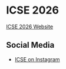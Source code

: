 # ICSE 2026

[ICSE 2026 Website](https://bit.ly/4kgiJnv)

## Social Media

- [ICSE on Instagram](https://bit.ly/4j0zhPx)



